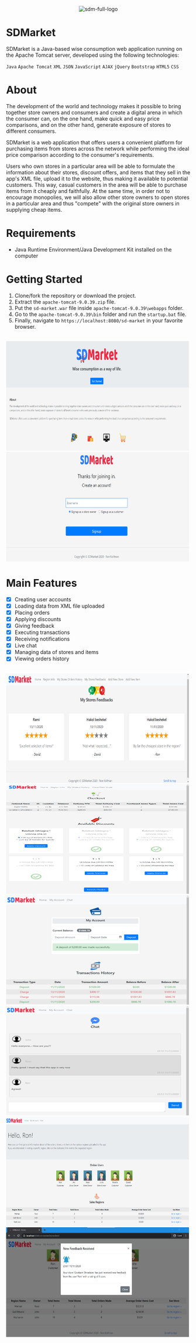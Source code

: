 <p align="center">
  <img src="https://i.ibb.co/ZdRCKjZ/sdm-full-logo.png" alt="sdm-full-logo">
</p>

# SDMarket
SDMarket is a Java-based wise consumption web application running on the Apache Tomcat server, developed using the following technologies:
 
`Java` `Apache Tomcat` `XML` `JSON` `JavaScript` `AJAX` `jQuery` `Bootstrap` `HTML5` `CSS`

# About
The development of the world and technology makes it possible to bring together store owners and consumers and create a digital arena in which the consumer can, on the one hand, make quick and easy price comparisons, and on the other hand, generate exposure of stores to different consumers.

SDMarket is a web application that offers users a convenient platform for purchasing items from stores across the network while performing the ideal price comparison according to the consumer's requirements.

Users who own stores in a particular area will be able to formulate the information about their stores, discount offers, and items that they sell in the app's XML file, upload it to the website, thus making it available to potential customers.
This way, casual customers in the area will be able to purchase items from it cheaply and faithfully.
At the same time, in order not to encourage monopolies, we will also allow other store owners to open stores in a particular area and thus "compete" with the original store owners in supplying cheap items.

# Requirements
* Java Runtime Environment/Java Development Kit installed on the computer

# Getting Started
1. Clone/fork the repository or download the project.
2. Extract the `apache-tomcat-9.0.39.zip` file.
3. Put the `sd-market.war` file inside `apache-tomcat-9.0.39\webapps` folder.
4. Go to the `apache-tomcat-9.0.39\bin` folder and run the `startup.bat` file.
5. Finally, navigate to `https://localhost:8080/sd-market` in your favorite browser.

<br>
<img src="Demo/welcome-page.png" alt="" width="500" height="300"/>
<img src="Demo/signup-page.png" alt="" width="500" height="300"/>

# Main Features
- [x] Creating user accounts
- [x] Loading data from XML file uploaded
- [x] Placing orders
- [x] Applying discounts
- [x] Giving feedback
- [x] Executing transactions
- [x] Receiving notifications
- [x] Live chat
- [x] Managing data of stores and items
- [x] Viewing orders history

<br>
<img src="Demo/feedbacks-page.png" alt="" width="500" height="300"/>
<img src="Demo/checkout-page.png" alt="" width="500" height="300"/>
<img src="Demo/account-page.png" alt="" width="500" height="300"/>
<img src="Demo/chat-page.png" alt="" width="500" height="300"/>
<img src="Demo/home-page.png" alt="" width="500" height="300"/>
<img src="Demo/feedback-notification.png" alt="" width="500" height="300"/>
